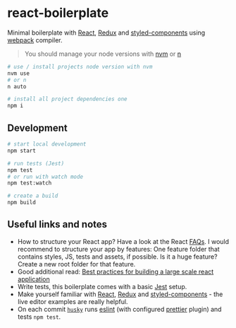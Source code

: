 # react-boilerplate

Minimal boilerplate with [React](https://reactjs.org/), [Redux](https://redux.js.org/) and [styled-components](https://www.styled-components.com/) using [webpack](https://webpack.js.org/) compiler.

> You should manage your node versions with [nvm](https://github.com/creationix/nvm) or [n](https://github.com/tj/n)

```sh
# use / install projects node version with nvm
nvm use
# or n
n auto

# install all project dependencies one
npm i
```

## Development

```sh
# start local development
npm start

# run tests (Jest)
npm test
# or run with watch mode
npm test:watch

# create a build
npm build
```

## Useful links and notes

- How to structure your React app? Have a look at the React [FAQs](https://reactjs.org/docs/faq-structure.html). I would recommend to structure your app by features: One feature folder that contains styles, JS, tests and assets, if possible. Is it a huge feature? Create a new root folder for that feature.
- Good additional read: [Best practices for building a large scale react application](https://buttercms.com/blog/best-practices-for-building-a-large-scale-react-application)
- Write tests, this boilerplate comes with a basic [Jest](https://jestjs.io/) setup.
- Make yourself familiar with [React](https://reactjs.org/), [Redux](https://redux.js.org/) and [styled-components](https://www.styled-components.com/) - the live editor examples are really helpful.
- On each commit [`husky`](https://github.com/typicode/husky) runs [eslint](https://eslint.org/) (with configured [prettier](https://prettier.io/) plugin) and tests `npm test`.

